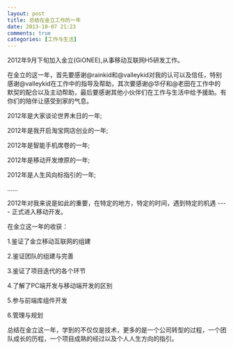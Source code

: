 ```yaml
---
layout: post
title: 总结在金立工作的一年
date: 2013-10-07 21:23
comments: true
categories: [工作与生活]
---
```


2012年9月下旬加入金立(GiONEE),从事移动互联网H5研发工作。

在金立的这一年，首先要感谢@rainkid和@valleykid对我的认可以及信任，特别感谢@valleykid在工作中的指导及帮助，其次要感谢@华仔和@老田在工作中的默契的配合以及主动帮助，最后要感谢其他小伙伴们在工作与生活中给予援助。有你们的陪伴让感受到家的气息。

2012年是大家谈论世界末日的一年;

2012年是我开启淘宝网店创业的一年;

2012年是智能手机席卷的一年;

2012年是移动开发燎原的一年;

2012年是人生风向标指引的一年;

......

2012年对我来说是如此的重要，在特定的地方，特定的时间，遇到特定的机遇 ---- 正式进入移动开发。

在金立这一年的收获：

1.鉴证了金立移动互联网的组建

2.鉴证团队的组建与完善

3.鉴证了项目迭代的各个环节

4.了解了PC端开发与移动端开发的区别

5.参与前端库组件开发

6.管理与规划

总结在金立这一年，学到的不仅仅是技术，更多的是一个公司转型的过程，一个团队成长的历程，一个项目成熟的经过以及个人人生方向的指引。
